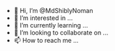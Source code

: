 - 👋 Hi, I’m @MdShiblyNoman
- 👀 I’m interested in ...
- 🌱 I’m currently learning ...
- 💞️ I’m looking to collaborate on ...
- 📫 How to reach me ...

<!---
MdShiblyNoman/MdShiblyNoman is a ✨ special ✨ repository because its `README.md` (this file) appears on your GitHub profile.
You can click the Preview link to take a look at your changes.
--->
